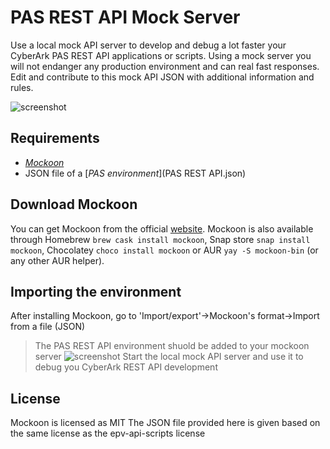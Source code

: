 # PAS REST API Mock Server

Use a local mock API server to develop and debug a lot faster your CyberArk PAS REST API applications or scripts.
Using a mock server you will not endanger any production environment and can real fast responses.
Edit and contribute to this mock API JSON with additional information and rules.

![screenshot](https://github.com/cyberark/epv-api-scripts/blob/MockServer/Mock%20Server/images/mockoon_pas_restapi.png)

## Requirements

- [*Mockoon*](#download-mockoon)
- JSON file of a [*PAS environment*](PAS REST API.json)

## Download Mockoon

You can get Mockoon from the official [website](https://mockoon.com/#download). Mockoon is also available through Homebrew `brew cask install mockoon`, Snap store `snap install mockoon`, Chocolatey `choco install mockoon` or AUR `yay -S mockoon-bin` (or any other AUR helper).

## Importing the environment

After installing Mockoon, go to 'Import/export'->Mockoon's format->Import from a file (JSON)
> The PAS REST API environment shuold be added to your mockoon server
![screenshot](https://github.com/cyberark/epv-api-scripts/blob/MockServer/Mock%20Server/images/import_menu.png)
Start the local mock API server and use it to debug you CyberArk REST API development

## License

Mockoon is licensed as MIT
The JSON file provided here is given based on the same license as the epv-api-scripts license
